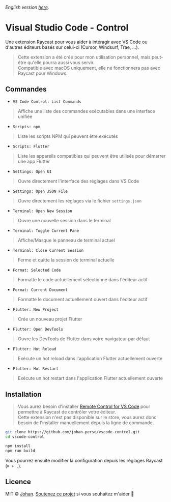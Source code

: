 ###### English version [here](https://github.com/johan-perso/vscode-control/blob/main/README.md).

# Visual Studio Code - Control

Une extension Raycast pour vous aider à intéragir avec VS Code ou d'autres éditeurs basés sur celui-ci (Cursor, Windsurf, Trae, ...).

> Cette extension a été créé pour mon utilisation personnel, mais peut-être qu'elle pourra aussi vous servir.  
> Compatible avec macOS uniquement, elle ne fonctionnera pas avec Raycast pour Windows.


## Commandes

- `VS Code Control: List Commands`
> Affiche une liste des commandes exécutables dans une interface unifiée

- `Scripts: npm`
> Liste les scripts NPM qui peuvent être exécutés

- `Scripts: Flutter`
> Liste les appareils compatibles qui peuvent être utilisés pour démarrer une app Flutter

- `Settings: Open UI`
> Ouvre directement l'interface des réglages dans VS Code

- `Settings: Open JSON File`
> Ouvre directement les réglages via le fichier `settings.json`

- `Terminal: Open New Session`
> Ouvre une nouvelle session dans le terminal

- `Terminal: Toggle Current Pane`
> Affiche/Masque le panneau de terminal actuel

- `Terminal: Close Current Session`
> Ferme et quitte la session de terminal actuelle

- `Format: Selected Code`
> Formatte le code actuellement sélectionné dans l'éditeur actif

- `Format: Current Document`
> Formatte le document actuellement ouvert dans l'éditeur actif

- `Flutter: New Project`
> Crée un nouveau projet Flutter

- `Flutter: Open DevTools`
> Ouvre les DevTools de Flutter dans votre navigateur par défaut

- `Flutter: Hot Reload`
> Exécute un hot reload dans l'application Flutter actuellement ouverte

- `Flutter: Hot Restart`
> Exécute un hot restart dans l'application Flutter actuellement ouverte

## Installation

> Vous aurez besoin d'installer [Remote Control for VS Code](https://marketplace.visualstudio.com/items?itemName=eliostruyf.vscode-remote-control) pour permettre à Raycast de contrôler votre éditeur.  
> Cette extension n'est pas disponible sur le store, vous aurez donc besoin de l'installer manuellement depuis la ligne de commande.

```bash
git clone https://github.com/johan-perso/vscode-control.git
cd vscode-control

npm install
npm run build
```

Vous pourrez ensuite modifier la configuration depuis les réglages Raycast (`⌘ + ,`).

## Licence

MIT © [Johan](https://johanstick.fr). [Soutenez ce projet](https://johanstick.fr/#donate) si vous souhaitez m'aider 💙
